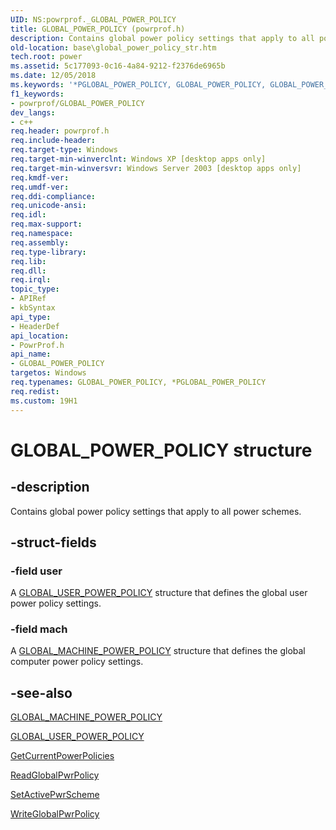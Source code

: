 ```yaml
---
UID: NS:powrprof._GLOBAL_POWER_POLICY
title: GLOBAL_POWER_POLICY (powrprof.h)
description: Contains global power policy settings that apply to all power schemes.
old-location: base\global_power_policy_str.htm
tech.root: power
ms.assetid: 5c177093-0c16-4a84-9212-f2376de6965b
ms.date: 12/05/2018
ms.keywords: '*PGLOBAL_POWER_POLICY, GLOBAL_POWER_POLICY, GLOBAL_POWER_POLICY structure, PGLOBAL_POWER_POLICY, PGLOBAL_POWER_POLICY structure pointer, _win32_global_power_policy_str, base.global_power_policy_str, powrprof/GLOBAL_POWER_POLICY, powrprof/PGLOBAL_POWER_POLICY'
f1_keywords:
- powrprof/GLOBAL_POWER_POLICY
dev_langs:
- c++
req.header: powrprof.h
req.include-header: 
req.target-type: Windows
req.target-min-winverclnt: Windows XP [desktop apps only]
req.target-min-winversvr: Windows Server 2003 [desktop apps only]
req.kmdf-ver: 
req.umdf-ver: 
req.ddi-compliance: 
req.unicode-ansi: 
req.idl: 
req.max-support: 
req.namespace: 
req.assembly: 
req.type-library: 
req.lib: 
req.dll: 
req.irql: 
topic_type:
- APIRef
- kbSyntax
api_type:
- HeaderDef
api_location:
- PowrProf.h
api_name:
- GLOBAL_POWER_POLICY
targetos: Windows
req.typenames: GLOBAL_POWER_POLICY, *PGLOBAL_POWER_POLICY
req.redist: 
ms.custom: 19H1
---
```


# GLOBAL_POWER_POLICY structure


## -description


Contains global power policy settings that apply to all power schemes.


## -struct-fields




### -field user

A 
<a href="https://docs.microsoft.com/windows/desktop/api/powrprof/ns-powrprof-global_user_power_policy">GLOBAL_USER_POWER_POLICY</a> structure that defines the global user power policy settings.


### -field mach

A 
<a href="https://docs.microsoft.com/windows/desktop/api/powrprof/ns-powrprof-global_machine_power_policy">GLOBAL_MACHINE_POWER_POLICY</a> structure that defines the global computer power policy settings.


## -see-also




<a href="https://docs.microsoft.com/windows/desktop/api/powrprof/ns-powrprof-global_machine_power_policy">GLOBAL_MACHINE_POWER_POLICY</a>



<a href="https://docs.microsoft.com/windows/desktop/api/powrprof/ns-powrprof-global_user_power_policy">GLOBAL_USER_POWER_POLICY</a>



<a href="https://docs.microsoft.com/windows/desktop/api/powrprof/nf-powrprof-getcurrentpowerpolicies">GetCurrentPowerPolicies</a>



<a href="https://docs.microsoft.com/windows/desktop/api/powrprof/nf-powrprof-readglobalpwrpolicy">ReadGlobalPwrPolicy</a>



<a href="https://docs.microsoft.com/windows/desktop/api/powrprof/nf-powrprof-setactivepwrscheme">SetActivePwrScheme</a>



<a href="https://docs.microsoft.com/windows/desktop/api/powrprof/nf-powrprof-writeglobalpwrpolicy">WriteGlobalPwrPolicy</a>
 

 

